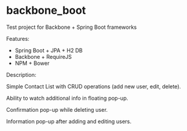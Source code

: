 # backbone_boot
Test project for Backbone + Spring Boot frameworks 

Features:

* Spring Boot + JPA + H2 DB
* Backbone + RequireJS
* NPM + Bower

Description:

Simple Contact List with CRUD operations (add new user, edit, delete).

Ability to watch additional info in floating pop-up.

Confirmation pop-up while deleting user.

Information pop-up after adding and editing users.
